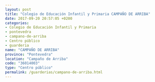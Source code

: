 ```yaml
---
layout: post
title: "Colegio de Educación Infantil y Primaria CAMPAÑO DE ARRIBA"
date: 2017-09-20 20:57:05 +0200
categories:
- Colegio de Educación Infantil y Primaria
- pontevedra
- campano-de-arriba
- Centro público
- guarderia
name: "CAMPAÑO DE ARRIBA"
province: "Pontevedra"
location: "Campaño de Arriba"
code: "36014003"
type: "Centro público"
permalink: /guarderias/campano-de-arriba.html
---
```

